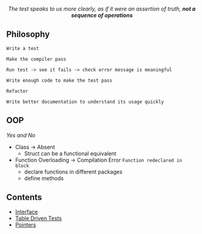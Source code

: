 <p align="center"> <em> The test speaks to us more clearly, as if it were an assertion of truth, <b>not a sequence of operations</b></em> </p>

## Philosophy

```
Write a test

Make the compiler pass

Run test -> see it fails -> check error message is meaningful

Write enough code to make the test pass

Refactor

Write better documentation to understand its usage quickly
```

## OOP

_Yes and No_

-   Class &rarr; Absent
    -   Struct can be a functional equivalent
-   Function Overloading &rarr; Compilation Error `Function redeclared in block`
    -   declare functions in different packages
    -   define methods

## Contents

-   [Interface](./structs/README.md/#interface)
-   [Table Driven Tests](./structs/README.md/#table-driven-tests)
-   [Pointers](./pointers/README.md/#pointers)